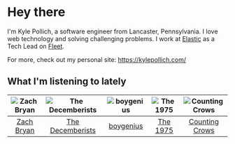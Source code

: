 # Hey there


I'm Kyle Pollich, a software engineer from Lancaster, Pennsylvania. I love web technology and solving challenging problems.
I work at [Elastic](https://www.elastic.co/) as a Tech Lead on [Fleet](https://www.elastic.co/guide/en/fleet/current/fleet-overview.html).

For more, check out my personal site: https://kylepollich.com/

## What I'm listening to lately

<!-- begin artists -->
  |![Zach Bryan](https://i.scdn.co/image/ab6761610000f1784fd54df35bfcfa0fc9fc2da7)|![The Decemberists](https://i.scdn.co/image/ab6761610000f178ad12e7af41c3a1903d1273b8)|![boygenius](https://i.scdn.co/image/ab6761610000f1781a6373c01e8b86e289859f57)|![The 1975](https://i.scdn.co/image/ab6761610000f17889348336354096fd4e36ca73)|![Counting Crows](https://i.scdn.co/image/ab6761610000f178a6f88c86470fd6350f4a5535)|
  |:---:|:---:|:---:|:---:|:---:|
  |[Zach Bryan](https://open.spotify.com/artist/40ZNYROS4zLfyyBSs2PGe2)|[The Decemberists](https://open.spotify.com/artist/7ITd48RbLVpUfheE7B86o2)|[boygenius](https://open.spotify.com/artist/1hLiboQ98IQWhpKeP9vRFw)|[The 1975](https://open.spotify.com/artist/3mIj9lX2MWuHmhNCA7LSCW)|[Counting Crows](https://open.spotify.com/artist/0vEsuISMWAKNctLlUAhSZC)|
<!-- end artists -->
